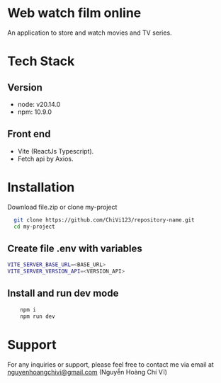 # Web watch film online

An application to store and watch movies and TV series.

# Tech Stack

## Version

-   node: v20.14.0
-   npm: 10.9.0

## Front end

-   Vite (ReactJs Typescript).
-   Fetch api by Axios.

# Installation

Download file.zip or clone my-project

```bash
  git clone https://github.com/ChiVi123/repository-name.git
  cd my-project
```

## Create file .env with variables

```bash
VITE_SERVER_BASE_URL=<BASE_URL>
VITE_SERVER_VERSION_API=<VERSION_API>
```

## Install and run dev mode

```bash
    npm i
    npm run dev
```

# Support

For any inquiries or support, please feel free to contact me via email at nguyenhoangchivi@gmail.com (Nguyễn Hoàng Chí
Vĩ)
